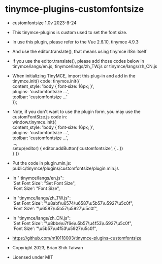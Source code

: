 # tinymce-plugins-customfontsize

 * customfontsize 1.0v 2023-8-24
 * This tinymce-plugins is custom used to set the font size.
   
 * In use this plugin, please refer to the Vue 2.6.10, tinymce 4.9.3
 * And use the editor.translate(), that means using tinymce i18n itself
 * If you use the editor.translate(), please add those codes below in tinymce/langs/en.js, tinymce/langs/zh_TW.js or tinymce/langs/zh_CN.js
 
 * When initializing TinyMCE, import this plug-in and add in the tinymce.init() code:
tinymce.init({  
content_style: 'body { font-size: 16px; }',  
plugins: 'customfontsize ...',  
toolbar: 'customfontsize ...'  
});  

* Note, if you don't want to use the plugin form, you may use the customFontSize.js code in:  
window.tinymce.init({  
  content_style: 'body { font-size: 16px; }',  
  plugins: 'customfontsize ...',  
  toolbar: 'customfontsize ...',  
  ...,  
  setup(editor) {
    editor.addButton('customfontsize', { ..})  
  }
}) 

 * Put the code in plugin.min.js:  
public/tinymce/plugins/customfontsize/plugin.min.js

 * In " tinymce/langs/en.js":  
'Set Font Size': "Set Font Size",  
'Font Size': "Font Size",  

 * In "tinymce/langs/zh_TW.js":  
'Set Font Size': "\u8abf\u6574\u6587\u5b57\u5927\u5c0f",  
'Font Size': "\u6587\u5b57\u5927\u5c0f",

 * In "tinymce/langs/zh_CN.js":  
'Set Font Size': "\u8bbe\u7f6e\u5b57\u4f53\u5927\u5c0f",  
'Font Size': "\u5b57\u4f53\u5927\u5c0f",

 * https://github.com/m10118003/tinymce-plugins-customfontsize
 
 * Copyright 2023, Brian Shih Taiwan
 
 * Licensed under MIT
